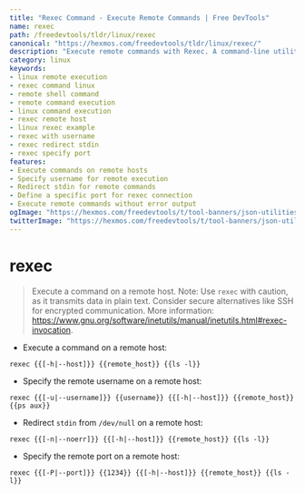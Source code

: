 ```yaml
---
title: "Rexec Command - Execute Remote Commands | Free DevTools"
name: rexec
path: /freedevtools/tldr/linux/rexec
canonical: "https://hexmos.com/freedevtools/tldr/linux/rexec/"
description: "Execute remote commands with Rexec. A command-line utility for remote execution on Linux systems. Free online tool, no registration required."
category: linux
keywords:
- linux remote execution
- rexec command linux
- remote shell command
- remote command execution
- linux command execution
- rexec remote host
- linux rexec example
- rexec with username
- rexec redirect stdin
- rexec specify port
features:
- Execute commands on remote hosts
- Specify username for remote execution
- Redirect stdin for remote commands
- Define a specific port for rexec connection
- Execute remote commands without error output
ogImage: "https://hexmos.com/freedevtools/t/tool-banners/json-utilities-banner.png"
twitterImage: "https://hexmos.com/freedevtools/t/tool-banners/json-utilities-banner.png"
---
```


# rexec

> Execute a command on a remote host.
> Note: Use `rexec` with caution, as it transmits data in plain text. Consider secure alternatives like SSH for encrypted communication.
> More information: <https://www.gnu.org/software/inetutils/manual/inetutils.html#rexec-invocation>.

- Execute a command on a remote host:

`rexec {{[-h|--host]}} {{remote_host}} {{ls -l}}`

- Specify the remote username on a remote host:

`rexec {{[-u|--username]}} {{username}} {{[-h|--host]}} {{remote_host}} {{ps aux}}`

- Redirect `stdin` from `/dev/null` on a remote host:

`rexec {{[-n|--noerr]}} {{[-h|--host]}} {{remote_host}} {{ls -l}}`

- Specify the remote port on a remote host:

`rexec {{[-P|--port]}} {{1234}} {{[-h|--host]}} {{remote_host}} {{ls -l}}`

